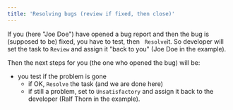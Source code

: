 ```yaml
---
title: 'Resolving bugs (review if fixed, then close)'
---
```


If you (here "Joe Doe") have opened a bug report and then the bug is
(supposed to be) fixed, you have to test, then
` Resolve`it. So developer will set the task to `Review` and
assign it \"back to you\" (Joe Doe in the example).

Then the next steps for you (the one who opened the bug) will be:

- you test if the problem is gone
    - if OK, `Resolve` the task (and we are done here)
    - if still a problem, set to `Unsatisfactory` and assign it back to the developer (Ralf Thorn in the example).
